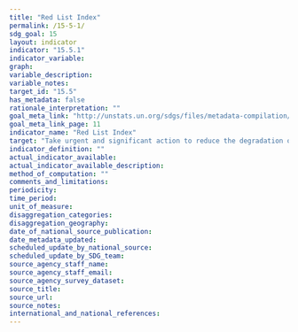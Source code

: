 ```yaml
---
title: "Red List Index"
permalink: /15-5-1/
sdg_goal: 15
layout: indicator
indicator: "15.5.1"
indicator_variable: 
graph: 
variable_description: 
variable_notes: 
target_id: "15.5"
has_metadata: false
rationale_interpretation: ""
goal_meta_link: "http://unstats.un.org/sdgs/files/metadata-compilation/Metadata-Goal-15.pdf"
goal_meta_link_page: 11
indicator_name: "Red List Index"
target: "Take urgent and significant action to reduce the degradation of natural habitats, halt the loss of biodiversity, and, by 2020, protect and prevent the extinction of threatened species."
indicator_definition: ""
actual_indicator_available: 
actual_indicator_available_description: 
method_of_computation: ""
comments_and_limitations: 
periodicity: 
time_period: 
unit_of_measure: 
disaggregation_categories: 
disaggregation_geography: 
date_of_national_source_publication: 
date_metadata_updated: 
scheduled_update_by_national_source: 
scheduled_update_by_SDG_team: 
source_agency_staff_name: 
source_agency_staff_email: 
source_agency_survey_dataset: 
source_title: 
source_url: 
source_notes: 
international_and_national_references: 
---
```


